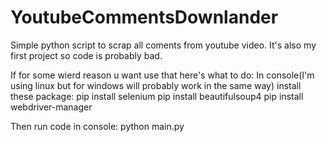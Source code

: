 # YoutubeCommentsDownlander

Simple python script to scrap all coments from youtube video.
It's also my first project so code is probably bad.

If for some wierd reason u want use that here's what to do:
In console(I'm using linux but for windows will probably work in the same way) install these package:
pip install selenium
pip install beautifulsoup4
pip install webdriver-manager

Then run code in console:
python main.py
